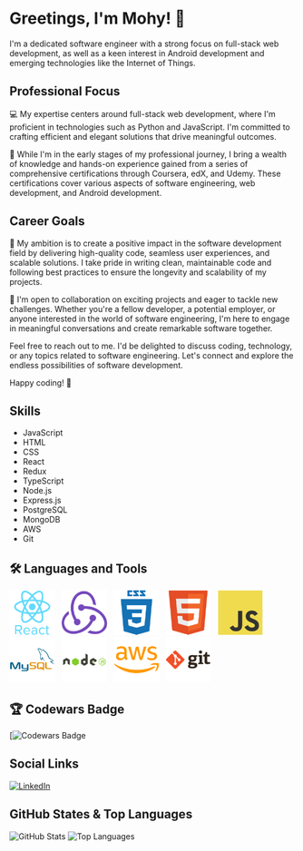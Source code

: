 
# Greetings, I'm Mohy! :wave:

I'm a dedicated software engineer with a strong focus on full-stack web development, as well as a keen interest in Android development and emerging technologies like the Internet of Things.

## Professional Focus

💻 My expertise centers around full-stack web development, where I'm proficient in technologies such as Python and JavaScript. I'm committed to crafting efficient and elegant solutions that drive meaningful outcomes.

🚀 While I'm in the early stages of my professional journey, I bring a wealth of knowledge and hands-on experience gained from a series of comprehensive certifications through Coursera, edX, and Udemy. These certifications cover various aspects of software engineering, web development, and Android development.

## Career Goals

🌟 My ambition is to create a positive impact in the software development field by delivering high-quality code, seamless user experiences, and scalable solutions. I take pride in writing clean, maintainable code and following best practices to ensure the longevity and scalability of my projects.

🤝 I'm open to collaboration on exciting projects and eager to tackle new challenges. Whether you're a fellow developer, a potential employer, or anyone interested in the world of software engineering, I'm here to engage in meaningful conversations and create remarkable software together.

Feel free to reach out to me. I'd be delighted to discuss coding, technology, or any topics related to software engineering. Let's connect and explore the endless possibilities of software development.

Happy coding! 🚀

## Skills

- JavaScript
- HTML
- CSS
- React
- Redux
- TypeScript
- Node.js
- Express.js
- PostgreSQL
- MongoDB
- AWS
- Git

## :hammer_and_wrench: Languages and Tools

<img src="https://github.com/devicons/devicon/blob/master/icons/react/react-original-wordmark.svg" alt="React" width="80" height="80" /> &nbsp;
<img src="https://github.com/devicons/devicon/blob/master/icons/redux/redux-original.svg" alt="Redux" width="80" height="80" /> &nbsp;
<img src="https://github.com/devicons/devicon/blob/master/icons/css3/css3-plain-wordmark.svg" alt="CSS3" width="80" height="80" /> &nbsp;
<img src="https://github.com/devicons/devicon/blob/master/icons/html5/html5-original.svg" alt="HTML5" width="80" height="80" /> &nbsp;
<img src="https://github.com/devicons/devicon/blob/master/icons/javascript/javascript-original.svg" alt="JavaScript" width="80" height="80" /> &nbsp;
<img src="https://github.com/devicons/devicon/blob/master/icons/mysql/mysql-original-wordmark.svg" alt="MySQL" width="80" height="80" /> &nbsp;
<img src="https://github.com/devicons/devicon/blob/master/icons/nodejs/nodejs-original-wordmark.svg" alt="NodeJS" width="80" height="80" /> &nbsp;
<img src="https://github.com/devicons/devicon/blob/master/icons/amazonwebservices/amazonwebservices-plain-wordmark.svg" alt="AWS" width="80" height="80" /> &nbsp;
<img src="https://github.com/devicons/devicon/blob/master/icons/git/git-original-wordmark.svg" alt="Git" width="80" height="80" /> &nbsp;


## :trophy: Codewars Badge

[![Codewars Badge](https://www.codewars.com/users/mohyswe/badges/large)

## Social Links

[<img src="https://www.logo.wine/a/logo/LinkedIn/LinkedIn-Icon-Logo.wine.svg" alt="LinkedIn" height="40">](https://www.linkedin.com/in/MohyDev)
&nbsp; &nbsp; &nbsp; &nbsp; 

## GitHub States & Top Languages

![GitHub Stats](https://github-readme-stats.vercel.app/api?username=Mohyswe&show_icons=true)
![Top Languages](https://github-readme-stats.vercel.app/api/top-langs/?username=Mohyswe)
